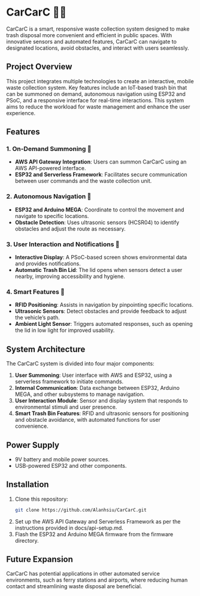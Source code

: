 # CarCarC 🚗💨

CarCarC is a smart, responsive waste collection system designed to make trash disposal more convenient and efficient in public spaces. With innovative sensors and automated features, CarCarC can navigate to designated locations, avoid obstacles, and interact with users seamlessly.

## Project Overview

This project integrates multiple technologies to create an interactive, mobile waste collection system. Key features include an IoT-based trash bin that can be summoned on demand, autonomous navigation using ESP32 and PSoC, and a responsive interface for real-time interactions. This system aims to reduce the workload for waste management and enhance the user experience.

## Features

### 1. On-Demand Summoning 🚨
- **AWS API Gateway Integration**: Users can summon CarCarC using an AWS API-powered interface.
- **ESP32 and Serverless Framework**: Facilitates secure communication between user commands and the waste collection unit.

### 2. Autonomous Navigation 🚗
- **ESP32 and Arduino MEGA**: Coordinate to control the movement and navigate to specific locations.
- **Obstacle Detection**: Uses ultrasonic sensors (HCSR04) to identify obstacles and adjust the route as necessary.

### 3. User Interaction and Notifications 📲
- **Interactive Display**: A PSoC-based screen shows environmental data and provides notifications.
- **Automatic Trash Bin Lid**: The lid opens when sensors detect a user nearby, improving accessibility and hygiene.

### 4. Smart Features 🧠
- **RFID Positioning**: Assists in navigation by pinpointing specific locations.
- **Ultrasonic Sensors**: Detect obstacles and provide feedback to adjust the vehicle’s path.
- **Ambient Light Sensor**: Triggers automated responses, such as opening the lid in low light for improved usability.

## System Architecture

The CarCarC system is divided into four major components:

1. **User Summoning**: User interface with AWS and ESP32, using a serverless framework to initiate commands.
2. **Internal Communication**: Data exchange between ESP32, Arduino MEGA, and other subsystems to manage navigation.
3. **User Interaction Module**: Sensor and display system that responds to environmental stimuli and user presence.
4. **Smart Trash Bin Features**: RFID and ultrasonic sensors for positioning and obstacle avoidance, with automated functions for user convenience.

## Power Supply

- 9V battery and mobile power sources.
- USB-powered ESP32 and other components.

## Installation

1. Clone this repository:
   ```bash
   git clone https://github.com/Alanhsiu/CarCarC.git
   ```
2. Set up the AWS API Gateway and Serverless Framework as per the instructions provided in docs/api-setup.md.
3. Flash the ESP32 and Arduino MEGA firmware from the firmware directory.

## Future Expansion
CarCarC has potential applications in other automated service environments, such as ferry stations and airports, where reducing human contact and streamlining waste disposal are beneficial.
